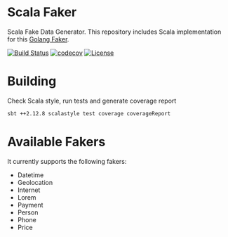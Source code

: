 # Scala Faker

Scala Fake Data Generator. This repository includes Scala implementation for this [Golang Faker](https://github.com/bxcodec/faker).

[![Build Status](https://travis-ci.org/stevenchen3/scala-faker.svg?branch=master)](https://travis-ci.org/stevenchen3/scala-faker)
[![codecov](https://codecov.io/gh/stevenchen3/scala-faker/branch/master/graph/badge.svg)](https://codecov.io/gh/stevenchen3/scala-faker)
[![License](https://img.shields.io/github/license/stevenchen3/scala-faker.svg)](https://github.com/stevenchen3/faker/blob/master/LICENSE)


# Building

Check Scala style, run tests and generate coverage report

```bash
sbt ++2.12.8 scalastyle test coverage coverageReport
```


# Available Fakers

It currently supports the following fakers:

- Datetime
- Geolocation
- Internet
- Lorem
- Payment
- Person
- Phone
- Price
